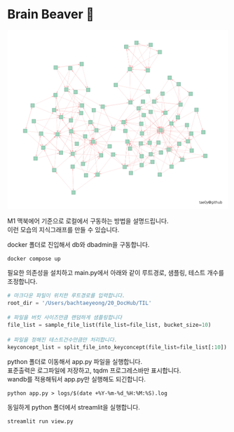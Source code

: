 # Brain Beaver :beaver:

![](demo.png)

M1 맥북에어 기준으로 로컬에서 구동하는 방법을 설명드립니다.  
이런 모습의 지식그래프를 만들 수 있습니다.

docker 폴더로 진입해서 db와 dbadmin을 구동합니다.
```shell
docker compose up
```

필요한 의존성을 설치하고 main.py에서 아래와 같이 루트경로, 샘플링, 테스트 개수를 조정합니다.
```python
# 마크다운 파일이 위치한 루트경로를 입력합니다.
root_dir = '/Users/bachtaeyeong/20_DocHub/TIL'

# 파일을 버킷 사이즈만큼 랜덤하게 샘플링합니다
file_list = sample_file_list(file_list=file_list, bucket_size=10)

# 파일을 정해진 테스트건수만큼만 처리합니다.
keyconcept_list = split_file_into_keyconcept(file_list=file_list[:10])
```

python 폴더로 이동해서 app.py 파일을 실행합니다.  
표준출력은 로그파일에 저장하고, tqdm 프로그레스바만 표시합니다.  
wandb를 적용해둬서 app.py만 실행해도 되긴합니다.  
```shell
python app.py > logs/$(date +%Y-%m-%d_%H:%M:%S).log
```

동일하게 python 폴더에서 streamlit을 실행합니다.
```shell
streamlit run view.py
```
